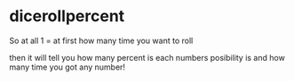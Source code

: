 # dicerollpercent
So at all 
1 = at first how many time you want to roll 

then it will tell you how many percent is each numbers posibility is and how many time you got any number!
